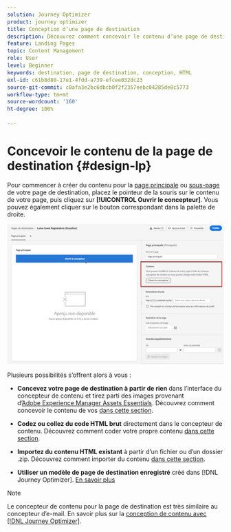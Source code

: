 ```yaml
---
solution: Journey Optimizer
product: journey optimizer
title: Conception dʼune page de destination
description: Découvrez comment concevoir le contenu dʼune page de destination dans Journey Optimizer
feature: Landing Pages
topic: Content Management
role: User
level: Beginner
keywords: destination, page de destination, conception, HTML
exl-id: c61b8d80-17e1-4fdd-a739-efcee032dc23
source-git-commit: c0afa3e2bc6dbcb0f2f2357eebc04285de8c5773
workflow-type: tm+mt
source-wordcount: '160'
ht-degree: 100%

---
```


# Concevoir le contenu de la page de destination {#design-lp}

Pour commencer à créer du contenu pour la [page principale](create-lp.md#configure-primary-page) ou [sous-page](create-lp.md#configure-subpages) de votre page de destination, placez le pointeur de la souris sur le contenu de votre page, puis cliquez sur **[!UICONTROL Ouvrir le concepteur]**. Vous pouvez également cliquer sur le bouton correspondant dans la palette de droite.

![](assets/lp_open-designer.png)

Plusieurs possibilités sʼoffrent alors à vous :

* **Concevez votre page de destination à partir de rien** dans lʼinterface du concepteur de contenu et tirez parti des images provenant dʼ[Adobe Experience Manager Assets Essentials](../email/assets-essentials.md). Découvrez comment concevoir le contenu de vos <!--or use built-in templates--> [dans cette section](../email/content-from-scratch.md).

* **Codez ou collez du code HTML brut** directement dans le concepteur de contenu. Découvrez comment coder votre propre contenu [dans cette section](../email/code-content.md).

* **Importez du contenu HTML existant** à partir d’un fichier ou d’un dossier .zip. Découvrez comment importer du contenu [dans cette section](../email/existing-content.md).

* **Utiliser un modèle de page de destination enregistré** créé dans [!DNL Journey Optimizer]. [En savoir plus](lp-templates.md)

>[!NOTE]
>
>Le concepteur de contenu pour la page de destination est très similaire au concepteur d’e-mail. En savoir plus sur la [conception de contenu avec  [!DNL Journey Optimizer]](../email/get-started-email-design.md).
